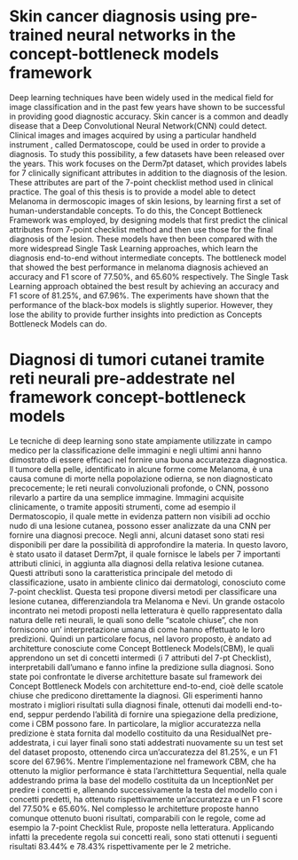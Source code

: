 # Skin cancer diagnosis using pre-trained neural networks in the concept-bottleneck models framework

Deep learning techniques have been widely used in the medical field for image
classification and in the past few years have shown to be successful in providing good
diagnostic accuracy.
Skin cancer is a common and deadly disease that a Deep Convolutional Neural Network(CNN) could detect. Clinical images and images acquired by using a particular
handheld instrument , called Dermatoscope, could be used in order to provide a
diagnosis. To study this possibility, a few datasets have been released over the years.
This work focuses on the Derm7pt dataset, which provides labels for 7 clinically
significant attributes in addition to the diagnosis of the lesion. These attributes
are part of the 7-point checklist method used in clinical practice. The goal of this
thesis is to provide a model able to detect Melanoma in dermoscopic images of skin
lesions, by learning first a set of human-understandable concepts. To do this, the
Concept Bottleneck Framework was employed, by designing models that first predict
the clinical attributes from 7-point checklist method and then use those for the
final diagnosis of the lesion. These models have then been compared with the more
widespread Single Task Learning approaches, which learn the diagnosis end-to-end
without intermediate concepts.
The bottleneck model that showed the best performance in melanoma diagnosis
achieved an accuracy and F1 score of 77.50%, and 65.60% respectively. The Single
Task Learning approach obtained the best result by achieving an accuracy and F1
score of 81.25%, and 67.96%.
The experiments have shown that the performance of the black-box models is slightly
superior. However, they lose the ability to provide further insights into prediction as
Concepts Bottleneck Models can do.

# Diagnosi di tumori cutanei tramite reti neurali pre-addestrate nel framework concept-bottleneck models 
Le tecniche di deep learning sono state ampiamente utilizzate in campo medico
per la classificazione delle immagini e negli ultimi anni hanno dimostrato di essere
efficaci nel fornire una buona accuratezza diagnostica.
Il tumore della pelle, identificato in alcune forme come Melanoma, è una causa
comune di morte nella popolazione odierna, se non diagnosticato precocemente;
le reti neurali convoluzionali profonde, o CNN, possono rilevarlo a partire da una
semplice immagine. Immagini acquisite clinicamente, o tramite appositi strumenti,
come ad esempio il Dermatoscopio, il quale mette in evidenza pattern non visibili ad
occhio nudo di una lesione cutanea, possono esser analizzate da una CNN per fornire
una diagnosi precoce.
Negli anni, alcuni dataset sono stati resi disponibili per dare la possibilità di approfondire la materia.
In questo lavoro, è stato usato il dataset Derm7pt, il quale fornisce le labels per 7
importanti attributi clinici, in aggiunta alla diagnosi della relativa lesione cutanea.
Questi attributi sono la caratteristica principale del metodo di classificazione, usato
in ambiente clinico dai dermatologi, conosciuto come 7-point checklist. Questa tesi
propone diversi metodi per classificare una lesione cutanea, differenziandola tra
Melanoma e Nevi.
Un grande ostacolo incontrato nei metodi proposti nella letteratura è quello rappresentato dalla natura delle reti neurali, le quali sono delle “scatole chiuse”, che non
forniscono un’ interpretazione umana di come hanno effettuato le loro predizioni.
Quindi un particolare focus, nel lavoro proposto, è andato ad architetture conosciute
come Concept Bottleneck Models(CBM), le quali apprendono un set di concetti
intermedi (i 7 attributi del 7-pt Checklist), interpretabili dall’umano e fanno infine
la predizione sulla diagnosi.
Sono state poi confrontate le diverse architetture basate sul framework dei Concept
Bottleneck Models con architetture end-to-end, cioè delle scatole chiuse che predicono
direttamente la diagnosi.
Gli esperimenti hanno mostrato i migliori risultati sulla diagnosi finale, ottenuti
dai modelli end-to-end, seppur perdendo l’abilità di fornire una spiegazione della
predizione, come i CBM possono fare.
In particolare, la miglior accuratezza nella predizione è stata fornita dal modello
costituito da una ResidualNet pre-addestrata, i cui layer finali sono stati addestrati
nuovamente su un test set del dataset proposto, ottenendo circa un’accuratezza del
81.25%, e un F1 score del 67.96%.
Mentre l’implementazione nel framework CBM, che ha ottenuto la miglior performance è stata l’archittettura Sequential, nella quale addestrando prima la base del
modello costituita da un InceptionNet per predire i concetti e, allenando successivamente la testa del modello con i concetti predetti, ha ottenuto rispettivamente
un’accuratezza e un F1 score del 77.50% e 65.60%.
Nel complesso le architetture proposte hanno comunque ottenuto buoni risultati,
comparabili con le regole, come ad esempio la 7-point Checklist Rule, proposte nella
letteratura. Applicando infatti la precedente regola sui concetti reali, sono stati
ottenuti i seguenti risultati 83.44% e 78.43% rispettivamente per le 2 metriche.
